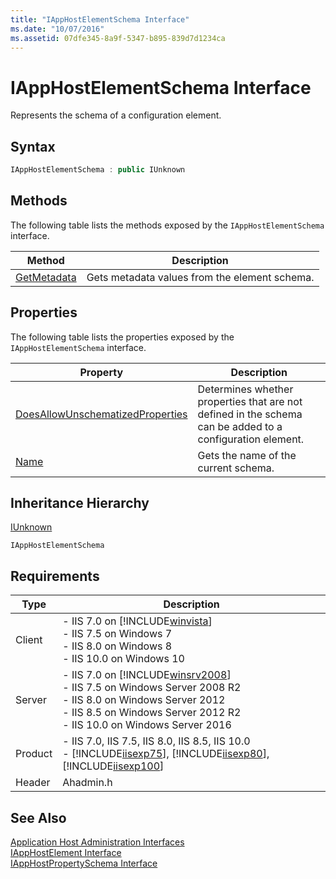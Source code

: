 ```yaml
---
title: "IAppHostElementSchema Interface"
ms.date: "10/07/2016"
ms.assetid: 07dfe345-8a9f-5347-b895-839d7d1234ca
---
```

# IAppHostElementSchema Interface
Represents the schema of a configuration element.  
  
## Syntax  
  
```cpp  
IAppHostElementSchema : public IUnknown  
```  
  
## Methods  
 The following table lists the methods exposed by the `IAppHostElementSchema` interface.  
  
|Method|Description|  
|------------|-----------------|  
|[GetMetadata](../../web-development-reference\native-code-api-reference/iapphostelementschema-getmetadata-method.md)|Gets metadata values from the element schema.|  
  
## Properties  
 The following table lists the properties exposed by the `IAppHostElementSchema` interface.  
  
|Property|Description|  
|--------------|-----------------|  
|[DoesAllowUnschematizedProperties](../../web-development-reference\native-code-api-reference/iapphostelementschema-doesallowunschematizedproperties-property.md)|Determines whether properties that are not defined in the schema can be added to a configuration element.|  
|[Name](../../web-development-reference\native-code-api-reference/iapphostelementschema-name-property.md)|Gets the name of the current schema.|  
  
## Inheritance Hierarchy  
 [IUnknown](http://go.microsoft.com/fwlink/?LinkId=55951)  
  
 `IAppHostElementSchema`  
  
## Requirements  
  
|Type|Description|  
|----------|-----------------|  
|Client|-   IIS 7.0 on [!INCLUDE[winvista](../../wmi-provider/includes/winvista-md.md)]<br />-   IIS 7.5 on Windows 7<br />-   IIS 8.0 on Windows 8<br />-   IIS 10.0 on Windows 10|  
|Server|-   IIS 7.0 on [!INCLUDE[winsrv2008](../../wmi-provider/includes/winsrv2008-md.md)]<br />-   IIS 7.5 on Windows Server 2008 R2<br />-   IIS 8.0 on Windows Server 2012<br />-   IIS 8.5 on Windows Server 2012 R2<br />-   IIS 10.0 on Windows Server 2016|  
|Product|-   IIS 7.0, IIS 7.5, IIS 8.0, IIS 8.5, IIS 10.0<br />-   [!INCLUDE[iisexp75](../../web-development-reference/native-code-api-reference/includes/iisexp75-md.md)], [!INCLUDE[iisexp80](../../web-development-reference/native-code-api-reference/includes/iisexp80-md.md)], [!INCLUDE[iisexp100](../../web-development-reference/native-code-api-reference/includes/iisexp100-md.md)]|  
|Header|Ahadmin.h|  
  
## See Also  
 [Application Host Administration Interfaces](../../web-development-reference\native-code-api-reference/application-host-administration-interfaces.md)   
 [IAppHostElement Interface](../../web-development-reference\native-code-api-reference/iapphostelement-interface.md)   
 [IAppHostPropertySchema Interface](../../web-development-reference\native-code-api-reference/iapphostpropertyschema-interface.md)